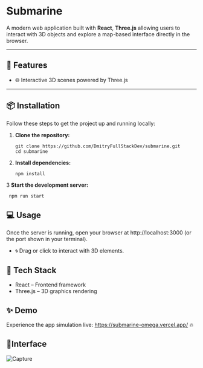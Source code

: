 # Submarine

A modern web application built with **React**, **Three.js** allowing users to interact with 3D objects and explore a map-based interface directly in the browser.

---

## 🚀 Features

- 🌐 Interactive 3D scenes powered by Three.js

---

## 📦 Installation

Follow these steps to get the project up and running locally:

1. **Clone the repository:**
   ```
   git clone https://github.com/DmitryFullStackDev/submarine.git
   cd submarine
   ```

2. **Install dependencies:**
   ```
   npm install
   ```

3 **Start the development server:**
   ```
    npm run start
   ```

## 💻 Usage
Once the server is running, open your browser at http://localhost:3000 (or the port shown in your terminal).

- 🌀 Drag or click to interact with 3D elements.

## 🧪 Tech Stack
- React – Frontend framework
- Three.js – 3D graphics rendering

## ✨ Demo
Experience the app simulation live:
https://submarine-omega.vercel.app/ 🔥

## 🧩Interface
![Capture](3d-sub.gif)
